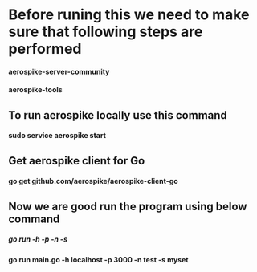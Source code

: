 # Before runing this we need to make sure that following steps are performed
#### aerospike-server-community
#### aerospike-tools
## To run aerospike locally use this command 
#### sudo service aerospike start
## Get aerospike client for Go
#### go get github.com/aerospike/aerospike-client-go

## Now we are good run the program using below command
##### go run <name> -h <host> -p <port> -n <namespace> -s <set>
#### go run main.go -h localhost -p 3000 -n test -s myset


